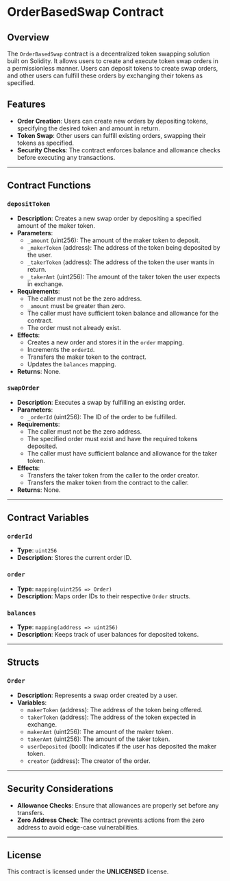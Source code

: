 # OrderBasedSwap Contract

## Overview
The `OrderBasedSwap` contract is a decentralized token swapping solution built on Solidity. It allows users to create and execute token swap orders in a permissionless manner. Users can deposit tokens to create swap orders, and other users can fulfill these orders by exchanging their tokens as specified.

## Features
- **Order Creation**: Users can create new orders by depositing tokens, specifying the desired token and amount in return.
- **Token Swap**: Other users can fulfill existing orders, swapping their tokens as specified.
- **Security Checks**: The contract enforces balance and allowance checks before executing any transactions.

---

## Contract Functions

### `depositToken`
- **Description**: Creates a new swap order by depositing a specified amount of the maker token.
- **Parameters**:
  - `_amount` (uint256): The amount of the maker token to deposit.
  - `_makerToken` (address): The address of the token being deposited by the user.
  - `_takerToken` (address): The address of the token the user wants in return.
  - `_takerAmt` (uint256): The amount of the taker token the user expects in exchange.
- **Requirements**:
  - The caller must not be the zero address.
  - `_amount` must be greater than zero.
  - The caller must have sufficient token balance and allowance for the contract.
  - The order must not already exist.
- **Effects**:
  - Creates a new order and stores it in the `order` mapping.
  - Increments the `orderId`.
  - Transfers the maker token to the contract.
  - Updates the `balances` mapping.
- **Returns**: None.

### `swapOrder`
- **Description**: Executes a swap by fulfilling an existing order.
- **Parameters**:
  - `_orderId` (uint256): The ID of the order to be fulfilled.
- **Requirements**:
  - The caller must not be the zero address.
  - The specified order must exist and have the required tokens deposited.
  - The caller must have sufficient balance and allowance for the taker token.
- **Effects**:
  - Transfers the taker token from the caller to the order creator.
  - Transfers the maker token from the contract to the caller.
- **Returns**: None.

---

## Contract Variables

### `orderId`
- **Type**: `uint256`
- **Description**: Stores the current order ID.

### `order`
- **Type**: `mapping(uint256 => Order)`
- **Description**: Maps order IDs to their respective `Order` structs.

### `balances`
- **Type**: `mapping(address => uint256)`
- **Description**: Keeps track of user balances for deposited tokens.

---

## Structs

### `Order`
- **Description**: Represents a swap order created by a user.
- **Variables**:
  - `makerToken` (address): The address of the token being offered.
  - `takerToken` (address): The address of the token expected in exchange.
  - `makerAmt` (uint256): The amount of the maker token.
  - `takerAmt` (uint256): The amount of the taker token.
  - `userDeposited` (bool): Indicates if the user has deposited the maker token.
  - `creator` (address): The creator of the order.

---

## Security Considerations
- **Allowance Checks**: Ensure that allowances are properly set before any transfers.
- **Zero Address Check**: The contract prevents actions from the zero address to avoid edge-case vulnerabilities.

---

## License
This contract is licensed under the **UNLICENSED** license.
